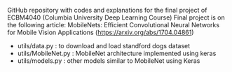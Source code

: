 GitHub repository with codes and explanations for the final project of ECBM4040 (Columbia University Deep Learning Course)
Final project is on the following article: MobileNets: Efficient Convolutional Neural Networks for Mobile Vision Applications (https://arxiv.org/abs/1704.04861)

* utils/data.py : to download and load standford dogs dataset
* utils/MobileNet.py : MobileNet architecture implemented using keras
* utils/models.py : other models similar to MobileNet using Keras
